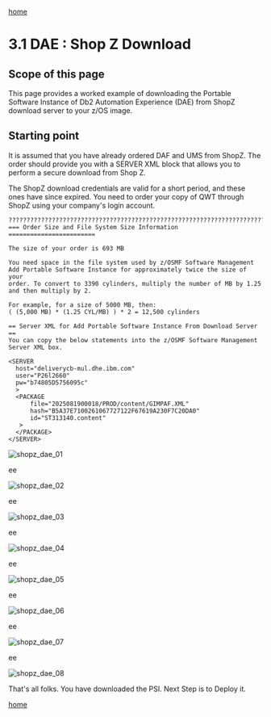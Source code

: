[home](https://github.com/zeditor01/zowe_db2_tools/blob/main/docs/ZPDT_Build_Path.md)

# 3.1 DAE : Shop Z Download

## Scope of this page

This page provides a worked example of downloading the Portable Software Instance of Db2 Automation Experience (DAE) from ShopZ download server to your z/OS image.

## Starting point

It is assumed that you have already ordered DAF and UMS from ShopZ. The order should provide you with a SERVER XML block that allows you to perform a secure download from Shop Z. 

The ShopZ download credentials are valid for a short period, and these ones have since expired. You need to order your copy of QWT through ShopZ using your company's login account.



```
????????????????????????????????????????????????????????????????????????????????????????
=== Order Size and File System Size Information ========================
                                                                        
The size of your order is 693 MB                                        
                                                                        
You need space in the file system used by z/OSMF Software Management    
Add Portable Software Instance for approximately twice the size of your 
order. To convert to 3390 cylinders, multiply the number of MB by 1.25  
and then multiply by 2.                                                 
                                                                        
For example, for a size of 5000 MB, then:                               
( (5,000 MB) * (1.25 CYL/MB) ) * 2 = 12,500 cylinders                   
                                                                        
== Server XML for Add Portable Software Instance From Download Server ==
You can copy the below statements into the z/OSMF Software Management   
Server XML box.                                                         
                                                                        
<SERVER                                                                 
  host="deliverycb-mul.dhe.ibm.com"                                     
  user="P26l2660"                                                       
  pw="b74805D5756095c"                                                  
  >                                                                     
  <PACKAGE                                                              
      file="2025081900018/PROD/content/GIMPAF.XML"                      
      hash="B5A37E7100261067727122F67619A230F7C20DA0"                   
      id="ST313140.content"                                             
   >                                                                    
  </PACKAGE>                                                            
</SERVER>      
```


![shopz_dae_01](/images/shopz_dae_01.jpg)

ee

![shopz_dae_02](/images/shopz_dae_02.jpg)

ee

![shopz_dae_03](/images/shopz_dae_03.jpg)

ee

![shopz_dae_04](/images/shopz_dae_04.jpg)

ee

![shopz_dae_05](/images/shopz_dae_05.jpg)

ee

![shopz_dae_06](/images/shopz_dae_06.jpg)

ee

![shopz_dae_07](/images/shopz_dae_07.jpg)

ee

![shopz_dae_08](/images/shopz_dae_08.jpg)




That's all folks. You have downloaded the PSI. Next Step is to Deploy it.




[home](https://github.com/zeditor01/zowe_db2_tools/blob/main/docs/ZPDT_Build_Path.md)
